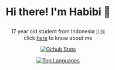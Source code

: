 # <p align="center">Hi there! I'm Habibi 👋</p>

<p align="center">17 year old student from Indonesia 🇮🇩
<br> click <a href="https://ahmadhabibi14.github.io">here</a> to know about me</br></p>

<p align="center">
  <a href="https://github.com/anuraghazra/github-readme-stats">
    <img align="center" src="https://github-readme-stats.vercel.app/api?username=ahmadhabibi14&show_icons=true&count_private=true" alt="Github Stats" />
  </a>
</p>
<p align="center">
  <a href="https://github.com/anuraghazra/github-readme-stats">
    <img align="center" src="https://github-readme-stats.vercel.app/api/top-langs/?username=ahmadhabibi14&layout=compact" alt="Top Languages" />
  </a>
</p>

